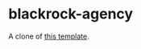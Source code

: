 # blackrock-agency

A clone of
[this template](https://blackrockdigital.github.io/startbootstrap-agency/).

